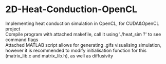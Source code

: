 # 2D-Heat-Conduction-OpenCL  
Implementing heat conduction simulation in OpenCL, for CUDA&amp;OpenCL project  
Compile program with attached makefile, call it using './heat_sim ?' to see command flags  
Attached MATLAB script allows for generating .gifs visualising simulation, however it is recommended to modify initialisation function for this (matrix_lib.c and matrix_lib.h), as well as diffusivity
